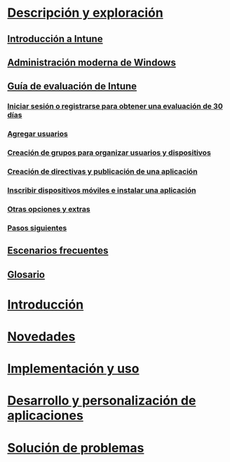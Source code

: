 # [Descripción y exploración](introduction-to-microsoft-intune.md)
## [Introducción a Intune](introduction-to-microsoft-intune.md)
## [Administración moderna de Windows](modern-windows-management)
## [Guía de evaluación de Intune](get-started-with-a-30-day-trial-of-microsoft-intune.md)
### [Iniciar sesión o registrarse para obtener una evaluación de 30 días](get-started-with-a-30-day-trial-of-microsoft-intune-step-1.md)
### [Agregar usuarios](get-started-with-a-30-day-trial-of-microsoft-intune-step-2.md)
### [Creación de grupos para organizar usuarios y dispositivos](get-started-with-a-30-day-trial-of-microsoft-intune-step-3.md)
### [Creación de directivas y publicación de una aplicación](get-started-with-a-30-day-trial-of-microsoft-intune-step-4.md)
### [Inscribir dispositivos móviles e instalar una aplicación](get-started-with-a-30-day-trial-of-microsoft-intune-step-5.md)
### [Otras opciones y extras](get-started-with-a-30-day-trial-of-microsoft-intune-step-6.md)
### [Pasos siguientes](get-started-with-a-30-day-trial-of-microsoft-intune-step-7.md)
## [Escenarios frecuentes](common-ways-to-use-intune.md)
## [Glosario](intune-glossary.md)

# [Introducción](/intune/get-started/what-to-know-before-you-start-microsoft-intune)
# [Novedades](/intune/whats-new/whats-new-in-microsoft-intune)
<!-- # [Plan and Design](/intune/plan-design/ways-to-do-enterprise-mobility) -->
# [Implementación y uso](/intune/deploy-use/overview-of-device-and-app-lifecycles-in-microsoft-intune)
# [Desarrollo y personalización de aplicaciones](/intune/develop/intune-app-sdk)
# [Solución de problemas](/intune/troubleshoot/general-troubleshooting-tips-for-microsoft-intune)


<!--HONumber=Oct16_HO3-->


